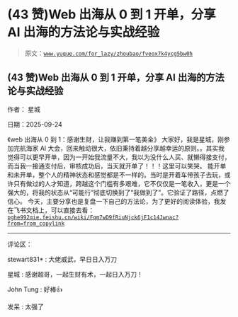 # (43 赞)Web 出海从 0 到 1 开单，分享 AI 出海的方法论与实战经验

> 原文：[`www.yuque.com/for_lazy/zhoubao/fveox7k4ycg5bw0h`](https://www.yuque.com/for_lazy/zhoubao/fveox7k4ycg5bw0h)

## (43 赞)Web 出海从 0 到 1 开单，分享 AI 出海的方法论与实战经验

作者： 星城

日期：2025-09-24

《web 出海从 0 到 1：感谢生财，让我赚到第一笔美金》
大家好，我是星城，刚参加完航海家 AI 大会，回来触动很大，依旧秉持着越分享越幸运的原则。。其实我觉得可以更早开单，因为一开始我流量不大，我以为没什么人买、就懒得接支付，而当我一接通支付后，审核成功后，当天就开单了！！！这里可以笑哭。
能开单和未开单，整个人的精神状态和感觉都是不一样的。当时是开着车带孩子去玩，或许只有做过的人才知道，跨越这个门槛有多艰难，它不仅仅是一笔收入，更是一个强大的，将我的状态从“可能行”彻底切换到了“我做到了”。它验证了路径，点燃了信心。
今天，主要分享也是复盘一下自己的方法论，为了更好的阅读体验，我发在飞书文档上，可以直接去看：[`pghe992qie.feishu.cn/wiki/Fqm7wD9fRiuNjck6jF1c14Jwnac?from=from_copylink`](https://pghe992qie.feishu.cn/wiki/Fqm7wD9fRiuNjck6jF1c14Jwnac?from=from_copylink)

* * *

评论区：

stewart831* : 大佬威武，早日日入万刀

星城 : 感谢超哥，一起生财有术，一起日入万刀！

John Tung : 好棒👍

发呆 : 太强了